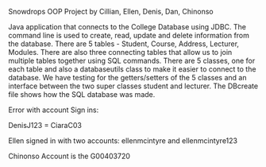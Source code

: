 Snowdrops OOP Project by Cillian, Ellen, Denis, Dan, Chinonso

Java application that connects to the College Database using JDBC. The command line is used to create, read, update and delete information from the database. There are 5 tables - Student, Course, Address, Lecturer, Modules. 
There are also three connecting tables that allow us to join multiple tables together using SQL commands. There are 5 classes, one for each table and also a databaseutils class to make it easier to connect to the database.
We have testing for the getters/setters of the 5 classes and an interface between the two super classes student and lecturer.
The DBcreate file shows how the SQL database was made.

Error with account Sign ins:

DenisJ123 = CiaraC03

Ellen signed in with two accounts: ellenmcintyre and ellenmcintyre123

Chinonso Account is the G00403720
